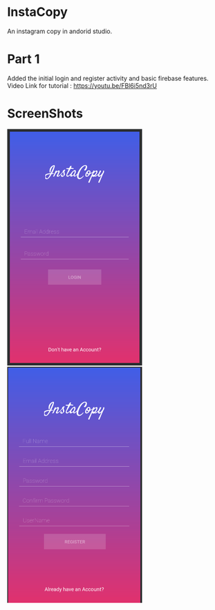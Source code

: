 # InstaCopy
An instagram copy in andorid studio.



# Part 1 

Added the initial login and register activity and basic firebase features.
Video Link for tutorial : https://youtu.be/FBl6i5nd3rU

# ScreenShots
![Login](https://raw.githubusercontent.com/rahuldshetty/InstaCopy/master/ScreenShots/1.PNG)
![Register](https://raw.githubusercontent.com/rahuldshetty/InstaCopy/master/ScreenShots/2.PNG)

